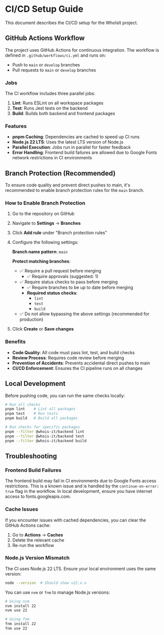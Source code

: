 # CI/CD Setup Guide

This document describes the CI/CD setup for the WhoIsIt project.

## GitHub Actions Workflow

The project uses GitHub Actions for continuous integration. The workflow is defined in `.github/workflows/ci.yml` and runs on:

- Push to `main` or `develop` branches
- Pull requests to `main` or `develop` branches

### Jobs

The CI workflow includes three parallel jobs:

1. **Lint**: Runs ESLint on all workspace packages
2. **Test**: Runs Jest tests on the backend
3. **Build**: Builds both backend and frontend packages

### Features

- **pnpm Caching**: Dependencies are cached to speed up CI runs
- **Node.js 22 LTS**: Uses the latest LTS version of Node.js
- **Parallel Execution**: Jobs run in parallel for faster feedback
- **Error Handling**: Frontend build failures are allowed due to Google Fonts network restrictions in CI environments

## Branch Protection (Recommended)

To ensure code quality and prevent direct pushes to main, it's recommended to enable branch protection rules for the `main` branch.

### How to Enable Branch Protection

1. Go to the repository on GitHub
2. Navigate to **Settings** → **Branches**
3. Click **Add rule** under "Branch protection rules"
4. Configure the following settings:

   **Branch name pattern**: `main`

   **Protect matching branches**:
   - ✅ Require a pull request before merging
     - ✅ Require approvals (suggested: 1)
   - ✅ Require status checks to pass before merging
     - ✅ Require branches to be up to date before merging
     - **Required status checks**:
       - `lint`
       - `test`
       - `build`
   - ✅ Do not allow bypassing the above settings (recommended for production)

5. Click **Create** or **Save changes**

### Benefits

- **Code Quality**: All code must pass lint, test, and build checks
- **Review Process**: Requires code review before merging
- **Prevention of Accidents**: Prevents accidental direct pushes to main
- **CI/CD Enforcement**: Ensures the CI pipeline runs on all changes

## Local Development

Before pushing code, you can run the same checks locally:

```bash
# Run all checks
pnpm lint    # Lint all packages
pnpm test    # Run tests
pnpm build   # Build all packages

# Run checks for specific packages
pnpm --filter @whois-it/backend lint
pnpm --filter @whois-it/backend test
pnpm --filter @whois-it/backend build
```

## Troubleshooting

### Frontend Build Failures

The frontend build may fail in CI environments due to Google Fonts access restrictions. This is a known issue and is handled by the `continue-on-error: true` flag in the workflow. In local development, ensure you have internet access to fonts.googleapis.com.

### Cache Issues

If you encounter issues with cached dependencies, you can clear the GitHub Actions cache:

1. Go to **Actions** → **Caches**
2. Delete the relevant cache
3. Re-run the workflow

### Node.js Version Mismatch

The CI uses Node.js 22 LTS. Ensure your local environment uses the same version:

```bash
node --version  # Should show v22.x.x
```

You can use `nvm` or `fnm` to manage Node.js versions:

```bash
# Using nvm
nvm install 22
nvm use 22

# Using fnm
fnm install 22
fnm use 22
```
